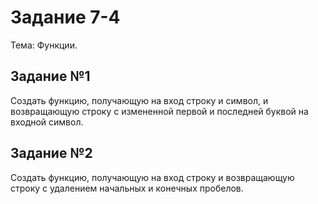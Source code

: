 # Задание 7-4

Тема: Функции.

## Задание №1

Создать функцию, получающую на вход строку и символ, и возвращающую строку с измененной первой и последней буквой на входной символ.

## Задание №2

Создать функцию, получающую на вход строку и возвращающую строку с удалением начальных и конечных пробелов.


